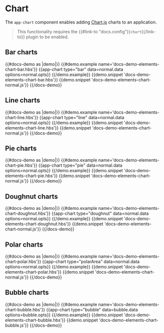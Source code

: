 # Chart

The `app-chart` component enables adding [Chart.js](https://www.chartjs.org/) charts to an application.

> This functionality requires the {{#link-to "docs.config"}}`chart`{{/link-to}} plugin to be enabled.

## Bar charts

{{#docs-demo as |demo|}}
	{{#demo.example name='docs-demo-elements-chart-bar.hbs'}}
		{{app-chart type="bar" data=normal.data options=normal.opts}}
	{{/demo.example}}
	{{demo.snippet 'docs-demo-elements-chart-bar.hbs'}}
	{{demo.snippet 'docs-demo-elements-chart-normal.js'}}
{{/docs-demo}}

## Line charts

{{#docs-demo as |demo|}}
	{{#demo.example name='docs-demo-elements-chart-line.hbs'}}
		{{app-chart type="line" data=normal.data options=normal.opts}}
	{{/demo.example}}
	{{demo.snippet 'docs-demo-elements-chart-line.hbs'}}
	{{demo.snippet 'docs-demo-elements-chart-normal.js'}}
{{/docs-demo}}

## Pie charts

{{#docs-demo as |demo|}}
	{{#demo.example name='docs-demo-elements-chart-pie.hbs'}}
		{{app-chart type="pie" data=normal.data options=normal.opts}}
	{{/demo.example}}
	{{demo.snippet 'docs-demo-elements-chart-pie.hbs'}}
	{{demo.snippet 'docs-demo-elements-chart-normal.js'}}
{{/docs-demo}}

## Doughnut charts

{{#docs-demo as |demo|}}
	{{#demo.example name='docs-demo-elements-chart-doughnut.hbs'}}
		{{app-chart type="doughnut" data=normal.data options=normal.opts}}
	{{/demo.example}}
	{{demo.snippet 'docs-demo-elements-chart-doughnut.hbs'}}
	{{demo.snippet 'docs-demo-elements-chart-normal.js'}}
{{/docs-demo}}

## Polar charts

{{#docs-demo as |demo|}}
	{{#demo.example name='docs-demo-elements-chart-polar.hbs'}}
		{{app-chart type="polarArea" data=normal.data options=normal.opts}}
	{{/demo.example}}
	{{demo.snippet 'docs-demo-elements-chart-polar.hbs'}}
	{{demo.snippet 'docs-demo-elements-chart-normal.js'}}
{{/docs-demo}}

## Bubble charts

{{#docs-demo as |demo|}}
	{{#demo.example name='docs-demo-elements-chart-bubble.hbs'}}
		{{app-chart type="bubble" data=bubble.data options=bubble.opts}}
	{{/demo.example}}
	{{demo.snippet 'docs-demo-elements-chart-bubble.hbs'}}
	{{demo.snippet 'docs-demo-elements-chart-bubble.js'}}
{{/docs-demo}}
